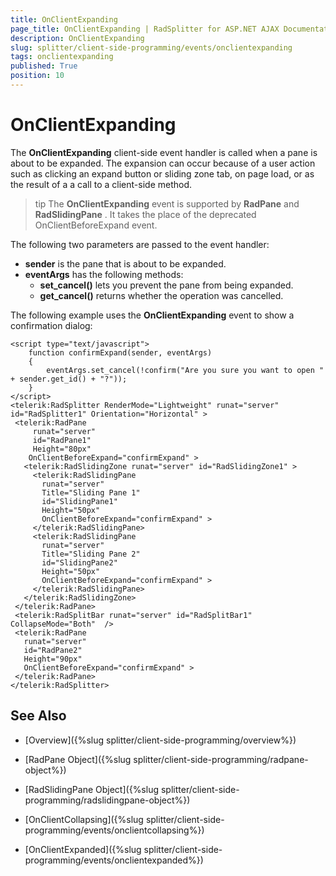 ```yaml
---
title: OnClientExpanding
page_title: OnClientExpanding | RadSplitter for ASP.NET AJAX Documentation
description: OnClientExpanding
slug: splitter/client-side-programming/events/onclientexpanding
tags: onclientexpanding
published: True
position: 10
---
```


# OnClientExpanding

The **OnClientExpanding** client-side event handler is called when a pane is about to be expanded. The expansion can occur because of a user action such as clicking an expand button or sliding zone tab, on page load, or as the result of a a call to a client-side method.

>tip The **OnClientExpanding** event is supported by **RadPane** and **RadSlidingPane** . It takes the place of the deprecated OnClientBeforeExpand event.

The following two parameters are passed to the event handler:

* **sender** is the pane that is about to be expanded.
* **eventArgs** has the following methods:
	* **set_cancel()** lets you prevent the pane from being expanded.
	* **get_cancel()** returns whether the operation was cancelled.

The following example uses the **OnClientExpanding** event to show a confirmation dialog:

````ASP.NET	 
<script type="text/javascript">
	function confirmExpand(sender, eventArgs)
	{
		eventArgs.set_cancel(!confirm("Are you sure you want to open " + sender.get_id() + "?"));
	}
</script>
<telerik:RadSplitter RenderMode="Lightweight" runat="server" id="RadSplitter1" Orientation="Horizontal" >
 <telerik:RadPane
	 runat="server"
	 id="RadPane1"
	 Height="80px"
	OnClientBeforeExpand="confirmExpand" >
   <telerik:RadSlidingZone runat="server" id="RadSlidingZone1" >
	 <telerik:RadSlidingPane
	   runat="server"
	   Title="Sliding Pane 1"
	   id="SlidingPane1"
	   Height="50px"
	   OnClientBeforeExpand="confirmExpand" >
	 </telerik:RadSlidingPane>
	 <telerik:RadSlidingPane
	   runat="server"
	   Title="Sliding Pane 2"
	   id="SlidingPane2"
	   Height="50px"
	   OnClientBeforeExpand="confirmExpand" >
	 </telerik:RadSlidingPane>
   </telerik:RadSlidingZone>
 </telerik:RadPane>
 <telerik:RadSplitBar runat="server" id="RadSplitBar1" CollapseMode="Both"  />
 <telerik:RadPane
   runat="server"
   id="RadPane2"
   Height="90px"
   OnClientBeforeExpand="confirmExpand" >
 </telerik:RadPane>
</telerik:RadSplitter> 			
````



## See Also

 * [Overview]({%slug splitter/client-side-programming/overview%})

 * [RadPane Object]({%slug splitter/client-side-programming/radpane-object%})

 * [RadSlidingPane Object]({%slug splitter/client-side-programming/radslidingpane-object%})

 * [OnClientCollapsing]({%slug splitter/client-side-programming/events/onclientcollapsing%})

 * [OnClientExpanded]({%slug splitter/client-side-programming/events/onclientexpanded%})
